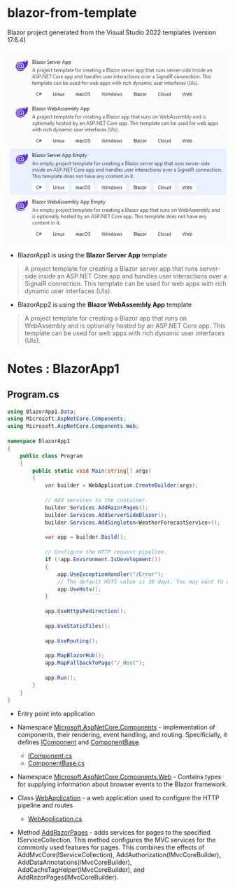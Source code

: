 # blazor-from-template
Blazor project generated from the Visual Studio 2022 templates (version 17.6.4)

![Blazor project templates](vsproject.png "Blazor projects")

- BlazorApp1 is using the **Blazor Server App** template
> A project template for creating a Blazor server app that runs server-side inside an ASP.NET Core app and handles user interactions over a SignalR connection. This template can be used for web apps with rich dynamic user interfaces (UIs).

- BlazorApp2 is using the **Blazor WebAssembly App** template
> A project template for creating a Blazor app that runs on WebAssembly and is optionally hosted by an ASP.NET Core app. This template can be used for web apps with rich dynamic user interfaces (UIs).

# Notes : BlazorApp1

## Program.cs
```csharp
using BlazorApp1.Data;
using Microsoft.AspNetCore.Components;
using Microsoft.AspNetCore.Components.Web;

namespace BlazorApp1
{
    public class Program
    {
        public static void Main(string[] args)
        {
            var builder = WebApplication.CreateBuilder(args);

            // Add services to the container.
            builder.Services.AddRazorPages();
            builder.Services.AddServerSideBlazor();
            builder.Services.AddSingleton<WeatherForecastService>();

            var app = builder.Build();

            // Configure the HTTP request pipeline.
            if (!app.Environment.IsDevelopment())
            {
                app.UseExceptionHandler("/Error");
                // The default HSTS value is 30 days. You may want to change this for production scenarios, see https://aka.ms/aspnetcore-hsts.
                app.UseHsts();
            }

            app.UseHttpsRedirection();

            app.UseStaticFiles();

            app.UseRouting();

            app.MapBlazorHub();
            app.MapFallbackToPage("/_Host");

            app.Run();
        }
    }
}
```
- Entry point into application
- Namespace [Microsoft.AspNetCore.Components](https://learn.microsoft.com/en-us/dotnet/api/microsoft.aspnetcore.components?view=aspnetcore-7.0) - implementation of components, their rendering, event handling, and routing. Specificially, it defines [IComponent](https://learn.microsoft.com/en-us/dotnet/api/microsoft.aspnetcore.components.icomponent?view=aspnetcore-7.0) and [ComponentBase](https://learn.microsoft.com/en-us/dotnet/api/microsoft.aspnetcore.components.componentbase?view=aspnetcore-7.0).
    - [IComponent.cs](https://github.com/dotnet/aspnetcore/blob/main/src/Components/Components/src/IComponent.cs)
    - [ComponentBase.cs](https://github.com/dotnet/aspnetcore/blob/main/src/Components/Components/src/ComponentBase.cs)
- Namespace [Microsoft.AspNetCore.Components.Web](https://learn.microsoft.com/en-us/dotnet/api/microsoft.aspnetcore.components.web?view=aspnetcore-7.0) - Contains types for supplying information about browser events to the Blazor framework.

- Class [WebApplication](https://learn.microsoft.com/en-us/dotnet/api/microsoft.aspnetcore.builder.webapplication?view=aspnetcore-7.0) - a web application used to configure the HTTP pipeline and routes
    - [WebApplication.cs](https://github.com/dotnet/aspnetcore/blob/main/src/DefaultBuilder/src/WebApplication.cs)
- Method [AddRazorPages](https://learn.microsoft.com/en-us/dotnet/api/microsoft.extensions.dependencyinjection.mvcservicecollectionextensions.addrazorpages?view=aspnetcore-7.0) - adds services for pages to the specified IServiceCollection. This method configures the MVC services for the commonly used features for pages. This combines the effects of AddMvcCore(IServiceCollection), AddAuthorization(IMvcCoreBuilder), AddDataAnnotations(IMvcCoreBuilder), AddCacheTagHelper(IMvcCoreBuilder), and AddRazorPages(IMvcCoreBuilder).

